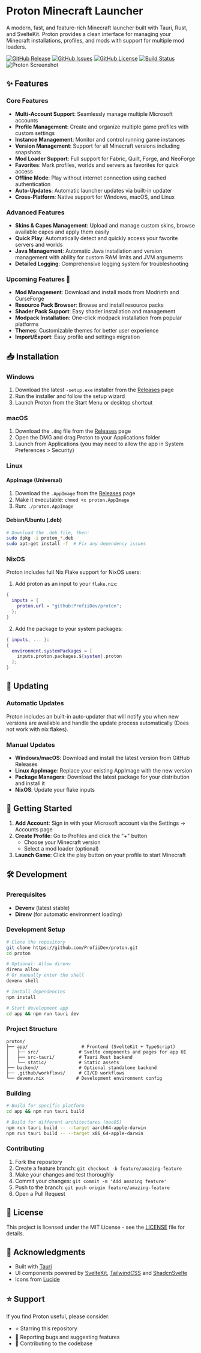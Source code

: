 # Proton Minecraft Launcher

A modern, fast, and feature-rich Minecraft launcher built with Tauri, Rust, and SvelteKit. Proton provides a clean interface for managing your Minecraft installations, profiles, and mods with support for multiple mod loaders.

[![GitHub Release](https://img.shields.io/github/v/release/ProfiiDev/proton?style=flat-square)](https://github.com/ProfiiDev/proton/releases/latest)
[![GitHub Issues](https://img.shields.io/github/issues/ProfiiDev/proton?style=flat-square)](https://github.com/ProfiiDev/proton/issues)
[![GitHub License](https://img.shields.io/github/license/ProfiiDev/proton?style=flat-square)](https://github.com/ProfiiDev/proton/blob/main/LICENSE)
[![Build Status](https://img.shields.io/github/actions/workflow/status/ProfiiDev/proton/release.yml?branch=main&style=flat-square)](https://github.com/ProfiiDev/proton/actions)
![Proton Screenshot](docs/screenshot.png)

## ✨ Features

### Core Features

- **Multi-Account Support**: Seamlessly manage multiple Microsoft accounts
- **Profile Management**: Create and organize multiple game profiles with custom settings
- **Instance Management**: Monitor and control running game instances
- **Version Management**: Support for all Minecraft versions including snapshots
- **Mod Loader Support**: Full support for Fabric, Quilt, Forge, and NeoForge
- **Favorites**: Mark profiles, worlds and servers as favorites for quick access
- **Offline Mode**: Play without internet connection using cached authentication
- **Auto-Updates**: Automatic launcher updates via built-in updater
- **Cross-Platform**: Native support for Windows, macOS, and Linux

### Advanced Features

- **Skins & Capes Management**: Upload and manage custom skins, browse available capes and apply them easily
- **Quick Play**: Automatically detect and quickly access your favorite servers and worlds
- **Java Management**: Automatic Java installation and version management with ability for custom RAM limits and JVM arguments
- **Detailed Logging**: Comprehensive logging system for troubleshooting

### Upcoming Features 🚧

- **Mod Management**: Download and install mods from Modrinth and CurseForge
- **Resource Pack Browser**: Browse and install resource packs
- **Shader Pack Support**: Easy shader installation and management
- **Modpack Installation**: One-click modpack installation from popular platforms
- **Themes**: Customizable themes for better user experience
- **Import/Export**: Easy profile and settings migration

## 📥 Installation

### Windows

1. Download the latest `-setup.exe` installer from the [Releases](https://github.com/ProfiiDev/proton/releases/latest) page
2. Run the installer and follow the setup wizard
3. Launch Proton from the Start Menu or desktop shortcut

### macOS

1. Download the `.dmg` file from the [Releases](https://github.com/ProfiiDev/proton/releases/latest) page
2. Open the DMG and drag Proton to your Applications folder
3. Launch from Applications (you may need to allow the app in System Preferences > Security)

### Linux

#### AppImage (Universal)

1. Download the `.AppImage` from the [Releases](https://github.com/ProfiiDev/proton/releases/latest) page
2. Make it executable: `chmod +x proton.AppImage`
3. Run: `./proton.AppImage`

#### Debian/Ubuntu (.deb)

```bash
# Download the .deb file, then:
sudo dpkg -i proton_*.deb
sudo apt-get install -f  # Fix any dependency issues
```

### NixOS

Proton includes full Nix Flake support for NixOS users:

1. Add proton as an input to your `flake.nix`:

```nix
{
  inputs = {
    proton.url = "github:ProfiiDev/proton";
  };
}
```

2. Add the package to your system packages:

```nix
{ inputs, ... }:
{
  environment.systemPackages = [
    inputs.proton.packages.${system}.proton
  ];
}
```

## 🔄 Updating

### Automatic Updates

Proton includes an built-in auto-updater that will notify you when new versions are available and handle the update process automatically (Does not work with nix flakes).

### Manual Updates

- **Windows/macOS**: Download and install the latest version from GitHub Releases
- **Linux AppImage**: Replace your existing AppImage with the new version
- **Package Managers**: Download the latest package for your distribution and install it
- **NixOS**: Update your flake inputs

## 🚀 Getting Started

1. **Add Account**: Sign in with your Microsoft account via the Settings → Accounts page
2. **Create Profile**: Go to Profiles and click the "+" button
   - Choose your Minecraft version
   - Select a mod loader (optional)
3. **Launch Game**: Click the play button on your profile to start Minecraft

## 🛠️ Development

### Prerequisites

- **Devenv** (latest stable)
- **Direnv** (for automatic environment loading)

### Development Setup

```bash
# Clone the repository
git clone https://github.com/ProfiiDev/proton.git
cd proton

# Optional: Allow direnv
direnv allow
# Or manually enter the shell
devenv shell

# Install dependencies
npm install

# Start development app
cd app && npm run tauri dev
```

### Project Structure

```
proton/
├── app/                    # Frontend (SvelteKit + TypeScript)
│   ├── src/               # Svelte components and pages for app UI
│   ├── src-tauri/         # Tauri Rust backend
│   └── static/            # Static assets
├── backend/               # Optional standalone backend
├── .github/workflows/     # CI/CD workflows
└── devenv.nix            # Development environment config
```

### Building

```bash
# Build for specific platform
cd app && npm run tauri build

# Build for different architectures (macOS)
npm run tauri build -- --target aarch64-apple-darwin
npm run tauri build -- --target x86_64-apple-darwin
```

### Contributing

1. Fork the repository
2. Create a feature branch: `git checkout -b feature/amazing-feature`
3. Make your changes and test thoroughly
4. Commit your changes: `git commit -m 'Add amazing feature'`
5. Push to the branch: `git push origin feature/amazing-feature`
6. Open a Pull Request

## 📄 License

This project is licensed under the MIT License - see the [LICENSE](LICENSE) file for details.

## 🙏 Acknowledgments

- Built with [Tauri](https://tauri.app/)
- UI components powered by [SvelteKit](https://kit.svelte.dev/), [TailwindCSS](https://tailwindcss.com/) and [ShadcnSvelte](https://shadcn-svelte.com/)
- Icons from [Lucide](https://lucide.dev/)

## ⭐ Support

If you find Proton useful, please consider:

- ⭐ Starring this repository
- 🐛 Reporting bugs and suggesting features
- 🤝 Contributing to the codebase
